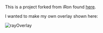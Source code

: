 This is a project forked from iRon found [here](https://github.com/lespalt/iRon/).

I wanted to make my own overlay shown here:

![rayOverlay](https://user-images.githubusercontent.com/46871428/157986276-55e47983-eff8-413a-b894-caa81cd3142f.png)
